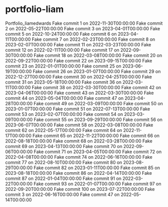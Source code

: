 # portfolio-liam
Portfolio_liamedwards
Fake commit 1 on 2022-11-30T00:00:00
Fake commit 2 on 2022-05-22T00:00:00
Fake commit 3 on 2023-04-01T00:00:00
Fake commit 5 on 2022-10-24T00:00:00
Fake commit 6 on 2023-04-11T00:00:00
Fake commit 7 on 2022-02-23T00:00:00
Fake commit 8 on 2023-02-07T00:00:00
Fake commit 11 on 2022-03-23T00:00:00
Fake commit 12 on 2022-02-11T00:00:00
Fake commit 17 on 2022-09-30T00:00:00
Fake commit 18 on 2022-03-08T00:00:00
Fake commit 20 on 2022-09-22T00:00:00
Fake commit 22 on 2023-09-15T00:00:00
Fake commit 23 on 2022-01-01T00:00:00
Fake commit 25 on 2023-06-19T00:00:00
Fake commit 26 on 2023-01-07T00:00:00
Fake commit 29 on 2022-12-27T00:00:00
Fake commit 30 on 2022-04-25T00:00:00
Fake commit 31 on 2023-05-18T00:00:00
Fake commit 36 on 2022-03-11T00:00:00
Fake commit 38 on 2022-03-30T00:00:00
Fake commit 42 on 2023-04-06T00:00:00
Fake commit 43 on 2022-03-30T00:00:00
Fake commit 44 on 2023-05-04T00:00:00
Fake commit 47 on 2023-04-28T00:00:00
Fake commit 49 on 2022-03-09T00:00:00
Fake commit 50 on 2023-01-07T00:00:00
Fake commit 51 on 2022-07-13T00:00:00
Fake commit 53 on 2023-02-07T00:00:00
Fake commit 54 on 2023-03-09T00:00:00
Fake commit 55 on 2023-09-29T00:00:00
Fake commit 56 on 2023-06-07T00:00:00
Fake commit 58 on 2022-03-08T00:00:00
Fake commit 62 on 2022-05-17T00:00:00
Fake commit 64 on 2022-11-17T00:00:00
Fake commit 65 on 2022-11-22T00:00:00
Fake commit 66 on 2022-08-18T00:00:00
Fake commit 68 on 2022-03-28T00:00:00
Fake commit 69 on 2023-04-13T00:00:00
Fake commit 70 on 2022-09-06T00:00:00
Fake commit 71 on 2023-04-05T00:00:00
Fake commit 72 on 2022-04-08T00:00:00
Fake commit 74 on 2022-06-16T00:00:00
Fake commit 77 on 2022-08-10T00:00:00
Fake commit 80 on 2023-08-29T00:00:00
Fake commit 82 on 2023-01-11T00:00:00
Fake commit 85 on 2023-08-18T00:00:00
Fake commit 86 on 2022-04-14T00:00:00
Fake commit 87 on 2022-01-04T00:00:00
Fake commit 91 on 2022-03-22T00:00:00
Fake commit 93 on 2022-01-07T00:00:00
Fake commit 97 on 2022-09-20T00:00:00
Fake commit 100 on 2023-07-22T00:00:00
Fake commit 3 on 2022-06-16T00:00:00
Fake commit 47 on 2022-05-14T00:00:00
